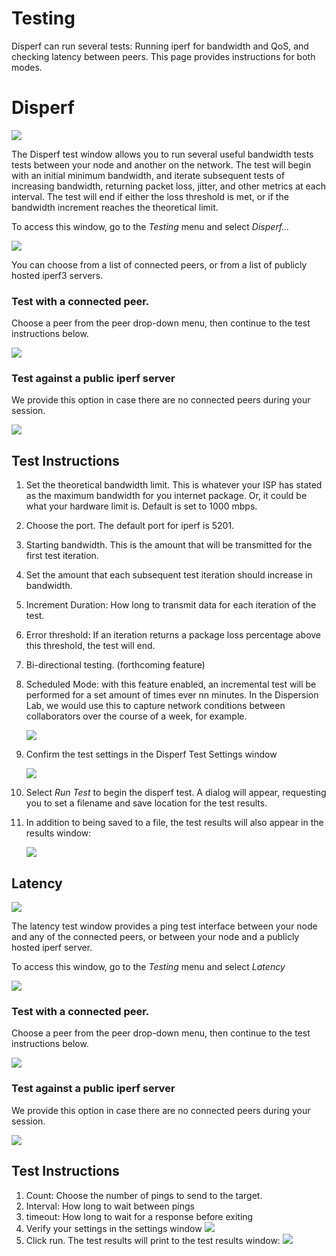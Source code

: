 # Testing

Disperf can run several tests: Running iperf for bandwidth and QoS, and checking latency between peers. This page provides instructions for both modes. 

# Disperf

![](img/testing_disperf.png)

The Disperf test window allows you to run several useful bandwidth tests tests between your node and another on the network. The test will begin with an initial minimum bandwidth, and iterate subsequent tests of increasing bandwidth, returning packet loss, jitter, and other metrics at each interval. The test will end if either the loss threshold is met, or if the bandwidth increment reaches the theoretical limit. 

To access this window, go to the *Testing* menu and select *Disperf...*

![](img/testing_disperfmenu.png)

 You can choose from a list of connected peers, or from a list of publicly hosted iperf3 servers. 

### Test with a connected peer. 

Choose a peer from the peer drop-down menu, then continue to the test instructions below. 

![](img/testing_choosepeer.png)

### Test against a public iperf server

We provide this option in case there are no connected peers during your session.

![](img/testing_choosePublicServer.png)

## Test Instructions

1. Set the theoretical bandwidth limit. This is whatever your ISP has stated as the maximum bandwidth for you internet package. Or, it could be what your hardware limit is. Default is set to 1000 mbps.
2. Choose the port. The default port for iperf is 5201.
3. Starting bandwidth. This is the amount that will be transmitted for the first test iteration. 
4. Set the amount that each subsequent test iteration should increase in bandwidth. 
5. Increment Duration: How long to transmit data for each iteration of the test. 
6. Error threshold: If an iteration returns a package loss percentage above this threshold, the test will end. 
7. Bi-directional testing. (forthcoming feature)
8. Scheduled Mode: with this feature enabled, an incremental test will be performed for a set amount of times ever nn minutes. In the Dispersion Lab, we would use this to capture network conditions between collaborators over the course of a week, for example. 
	
	![](img/testing_scheduledMode.png)
8. Confirm the test settings in the Disperf Test Settings window

	![](img/testing_disperfSettings.png)
9. Select *Run Test* to begin the disperf test. A dialog will appear, requesting you to set a filename and save location for the test results. 
10. In addition to being saved to a file, the test results will also appear in the results window:

	![](img/testing_testResults.png)
	
## Latency
![](img/testing_latency.png)

The latency test window provides a ping test interface between your node and any of the connected peers, or between your node and a publicly hosted iperf server. 

To access this window, go to the *Testing* menu and select *Latency*

![](img/testing_disperfmenu.png)

### Test with a connected peer. 

Choose a peer from the peer drop-down menu, then continue to the test instructions below. 

![](img/testing_choosepeer.png)

### Test against a public iperf server

We provide this option in case there are no connected peers during your session.

![](img/testing_choosePublicServer.png)

## Test Instructions

1. Count: Choose the number of pings to send to the target.
2. Interval: How long to wait between pings
3. timeout: How long to wait for a response before exiting
4. Verify your settings in the settings window
	![](img/testing_latencySettings.png)
5. Click run. The test results will print to the test results window:
	![](img/testing_latencyResults.png)



